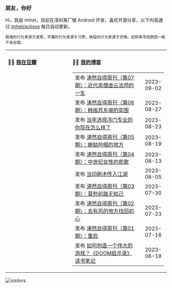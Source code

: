 ### 朋友，你好

Hi，我是 imhet，目前在深圳某厂做 Android 开发，喜欢开源分享，以下内容通过 <a href="https://github.com/imhet/imhet/actions" target="_blank">imhet/actions</a> 每日自动更新。

<!-- juzi starts -->
```
极端的行为来源于虚荣，平庸的行为来源于习惯，狭隘的行为来源于恐惧。这样来寻找原因一般不会出错。
```
<!-- juzi ends -->


<table width="900px">
<tr>
<td valign="top" width="40%">

#### 🤾‍♂️  <a href="https://www.douban.com/people/heyitao/" target="_blank">我在豆瓣</a>

<!-- douban starts -->
| | |
 |:------------- | -------------: |

<!-- douban ends -->

</td>


<td valign="top" width="60%">

#### 🤹‍♀️ <a href="https://heyitao.com/" target="_blank">我的博客</a>

<!-- blog starts -->
| | |
 |:------------- | -------------: |
| 发布 <a href='http://heyitao.com/post/beyond-code-weekly-007' target='_blank'>涛然自得周刊（第07期）：近代高僧虚云法师的一生</a> | 2023-09-02 |
| 发布 <a href='http://heyitao.com/post/beyond-code-weekly-006' target='_blank'>涛然自得周刊（第06期）：韩版苏东坡的突围</a> | 2023-08-27 |
| 发布 <a href='http://heyitao.com/post/choose-unpopular-major' target='_blank'>当年选择冷门专业的你现在怎么样了</a> | 2023-08-23 |
| 发布 <a href='http://heyitao.com/post/beyond-code-weekly-005' target='_blank'>涛然自得周刊（第05期）：蝲蛄吟唱的地方</a> | 2023-08-19 |
| 发布 <a href='http://heyitao.com/post/beyond-code-weekly-004' target='_blank'>涛然自得周刊（第04期）：中世纪女性的悲歌</a> | 2023-08-13 |
| 发布 <a href='http://heyitao.com/post/novel-ysscrjh' target='_blank'>当印刷术传入江湖</a> | 2023-08-05 |
| 发布 <a href='http://heyitao.com/post/beyond-code-weekly-003' target='_blank'>涛然自得周刊（第03期）：莫愁前路无知己</a> | 2023-07-30 |
| 发布 <a href='http://heyitao.com/post/beyond-code-weekly-002' target='_blank'>涛然自得周刊（第02期）：去有风的地方找回初心</a> | 2023-07-23 |
| 发布 <a href='http://heyitao.com/post/beyond-code-weekly-001' target='_blank'>涛然自得周刊（第01期）：重启</a> | 2023-07-16 |
| 发布 <a href='http://heyitao.com/post/reading-doom' target='_blank'>如何创造一个伟大的游戏？《DOOM启示录》读书笔记</a> | 2023-06-18 |
<!-- blog ends -->

</td>
</tr>


</table>

![visitors](https://visitor-badge.glitch.me/badge?page_id=imhet.imhet)